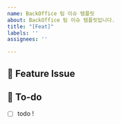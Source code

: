 ```yaml
---
name: BackOffice 팀 이슈 템플릿
about: BackOffice 팀 이슈 템플릿입니다.
title: "[Feat]"
labels: ''
assignees: ''

---
```


## 📌  Feature Issue
<!-- 구현할 기능에 대해 설명해주세요. -->

## 📝  To-do
<!-- 해야 할 일들을 적어주세요. -->
- [ ] todo !
